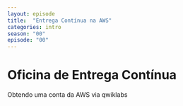 ```yaml
---
layout: episode
title:  "Entrega Contínua na AWS"
categories: intro
season: "00"
episode: "00"
---
```

# Oficina de Entrega Contínua

Obtendo uma conta da AWS via qwiklabs